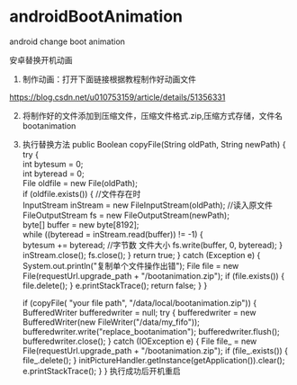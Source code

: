 # androidBootAnimation
android change boot animation

安卓替换开机动画

1. 制作动画：打开下面链接根据教程制作好动画文件

 https://blog.csdn.net/u010753159/article/details/51356331
 
2. 将制作好的文件添加到压缩文件，压缩文件格式.zip,压缩方式存储，文件名bootanimation

3. 执行替换方法
 public Boolean copyFile(String oldPath, String newPath) { <br> 
        try {<br> 
            int bytesum = 0;<br> 
            int byteread = 0;<br> 
            File oldfile = new File(oldPath);<br> 
            if (oldfile.exists()) { //文件存在时<br> 
                InputStream inStream = new FileInputStream(oldPath); //读入原文件<br> 
                FileOutputStream fs = new FileOutputStream(newPath);<br> 
                byte[] buffer = new byte[8192];<br> 
                while ((byteread = inStream.read(buffer)) != -1) {<br> 
                    bytesum += byteread; //字节数 文件大小
                    fs.write(buffer, 0, byteread);
                }
                inStream.close();
                fs.close();
            }
            return true;
        } catch (Exception e) {
            System.out.println("复制单个文件操作出错");
            File file = new File(requestUrl.upgrade_path
                    + "/bootanimation.zip");
            if (file.exists()) {
                file.delete();
            }
            e.printStackTrace();
            return false;
        }
    }
    
    
     if (copyFile( "your file path", "/data/local/bootanimation.zip")) {
                        BufferedWriter bufferedwriter = null;
                        try {
                            bufferedwriter = new BufferedWriter(new FileWriter("/data/my_fifo"));
                            bufferedwriter.write("replace_bootanimation");
                            bufferedwriter.flush();
                            bufferedwriter.close();
                        } catch (IOException e) {
                            File file_ = new File(requestUrl.upgrade_path
                                    + "/bootanimation.zip");
                            if (file_.exists()) {
                                file_.delete();
                            }
                            initPictureHandler.getInstance(getApplication()).clear();
                            e.printStackTrace();
                        }
                    }
  执行成功后开机重启
                    
